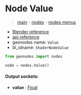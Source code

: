 # Node Value

> [main](../structure.md) - [nodes](nodes.md) - [nodes menus](nodes_menus.md)

- [Blender reference](https://docs.blender.org/manual/en/latest/modeling/geometry_nodes/input/value.html)
- [api reference](https://docs.blender.org/api/current/bpy.types.ShaderNodeValue.html)
- geonodes name: `Value`
- bl_idname: `ShaderNodeValue`

```python
from geonodes import nodes

node = nodes.Value()
```

#### Output sockets:

- **value** : [Float](Float)

